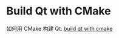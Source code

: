 # Build Qt with CMake

如何用 CMake 构建 Qt: [build qt with cmake](https://pengfeixc.com/blogs/clang/visual-studio-with-qt.html)
